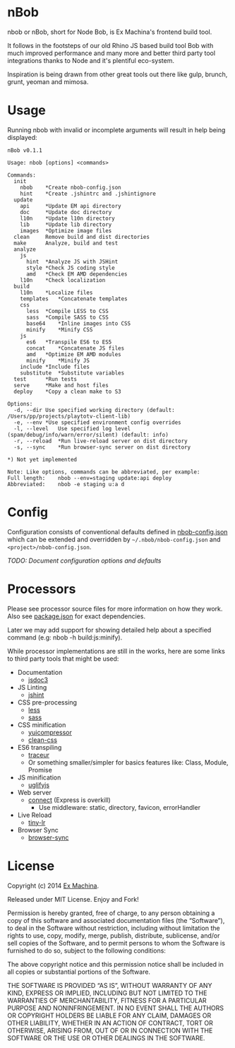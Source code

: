 nBob
====
nbob or nBob, short for Node Bob, is Ex Machina's frontend build tool.

It follows in the footsteps of our old Rhino JS based build tool Bob with much improved performance and many more and better third party tool integrations thanks to Node and it's plentiful eco-system.

Inspiration is being drawn from other great tools out there like gulp, brunch, grunt, yeoman and mimosa.

# Usage
Running nbob with invalid or incomplete arguments will result in help being displayed:

	nBob v0.1.1

	Usage: nbob [options] <commands>

	Commands:
	  init
	    nbob	*Create nbob-config.json
	    hint	*Create .jshintrc and .jshintignore
	  update
	    api		*Update EM api directory
	    doc		*Update doc directory
	    l10n	*Update l10n directory
	    lib		*Update lib directory
	    images	*Optimize image files
	  clean		Remove build and dist directories
	  make		Analyze, build and test
	  analyze
	    js
	      hint	*Analyze JS with JSHint
	      style	*Check JS coding style
	      amd	*Check EM AMD dependencies
	    l10n	*Check localization
	  build
	    l10n	*Localize files
	    templates	*Concatenate templates
	    css
	      less	*Compile LESS to CSS
	      sass	*Compile SASS to CSS
	      base64	*Inline images into CSS
	      minify	*Minify CSS
	    js
	      es6	*Transpile ES6 to ES5
	      concat	*Concatenate JS files
	      amd	*Optimize EM AMD modules
	      minify	*Minify JS
	    include	*Include files
	    substitute	*Substitute variables
	  test		*Run tests
	  serve		*Make and host files
	  deploy	*Copy a clean make to S3

	Options:
	  -d, --dir	Use specified working directory (default: /Users/pp/projects/playtotv-client-lib)
	  -e, --env	*Use specified environment config overrides
	  -l, --level	Use specified log level (spam/debug/info/warn/error/silent) (default: info)
	  -r, --reload	*Run live-reload server on dist directory
	  -s, --sync	*Run browser-sync server on dist directory

	*) Not yet implemented

	Note: Like options, commands can be abbreviated, per example:
	Full length:	nbob --env=staging update:api deploy
	Abbreviated:	nbob -e staging u:a d

# Config
Configuration consists of conventional defaults defined in [nbob-config.json](nbob-config.json) which can be extended and overridden by `~/.nbob/nbob-config.json` and `<project>/nbob-config.json`.

*TODO: Document configuration options and defaults*

# Processors
Please see processor source files for more information on how they work.
Also see [package.json](package.json) for exact dependencies.

Later we may add support for showing detailed help about a specified command (e.g: nbob -h build:js:minify).

While processor implementations are still in the works, here are some links to third party tools that might be used:

* Documentation
  * [jsdoc3](https://github.com/jsdoc3/jsdoc)
* JS Linting
  * [jshint](https://github.com/jshint/jshint)
* CSS pre-processing
  * [less](http://lesscss.org)
  * [sass](https://github.com/andrew/node-sass)
* CSS minification
  * [yuicompressor](https://github.com/yui/yuicompressor)
  * [clean-css](https://github.com/GoalSmashers/clean-css)
* ES6 transpiling
  * [traceur](https://github.com/google/traceur-compiler)
  * Or something smaller/simpler for basics features like: Class, Module, Promise
* JS minification
  * [uglifyjs](https://github.com/mishoo/UglifyJS)
* Web server
  * [connect](http://www.senchalabs.org/connect) (Express is overkill)
    * Use middleware: static, directory, favicon, errorHandler
* Live Reload
  * [tiny-lr](https://github.com/mklabs/tiny-lr)
* Browser Sync
  * [browser-sync](https://github.com/shakyshane/browser-sync)

# License
Copyright (c) 2014 [Ex Machina](http://exmg.tv).

Released under MIT License. Enjoy and Fork!

Permission is hereby granted, free of charge, to any person obtaining a copy of this software and associated documentation files (the “Software”), to deal in the Software without restriction, including without limitation the rights to use, copy, modify, merge, publish, distribute, sublicense, and/or sell copies of the Software, and to permit persons to whom the Software is furnished to do so, subject to the following conditions:

The above copyright notice and this permission notice shall be included in all copies or substantial portions of the Software.

THE SOFTWARE IS PROVIDED “AS IS”, WITHOUT WARRANTY OF ANY KIND, EXPRESS OR IMPLIED, INCLUDING BUT NOT LIMITED TO THE WARRANTIES OF MERCHANTABILITY, FITNESS FOR A PARTICULAR PURPOSE AND NONINFRINGEMENT. IN NO EVENT SHALL THE AUTHORS OR COPYRIGHT HOLDERS BE LIABLE FOR ANY CLAIM, DAMAGES OR OTHER LIABILITY, WHETHER IN AN ACTION OF CONTRACT, TORT OR OTHERWISE, ARISING FROM, OUT OF OR IN CONNECTION WITH THE SOFTWARE OR THE USE OR OTHER DEALINGS IN THE SOFTWARE.

